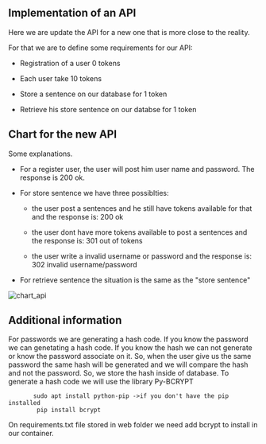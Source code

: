 ## Implementation of an API

Here we are update the API for a new one that is more close to the reality. 

For that we are to define some requirements for our API:

- Registration of a user 0 tokens

- Each user take 10 tokens

- Store a sentence on our database for 1 token

- Retrieve his store sentence on our databse for 1 token

## Chart for the new API

Some explanations.

- For a register user, the user will post him user name and password. The response is 200 ok.

- For store sentence we have three possiblties:

    - the user post a sentences and he still have tokens available for that and the response is: 200 ok
    
    - the user dont have more tokens available to post a sentences and the response is: 301 out of tokens
    
    - the user write a invalid username or password and the response is: 302 invalid username/password

- For retrieve sentence the situation is the same as the "store sentence"

![chart_api](https://user-images.githubusercontent.com/37953610/58331639-7c92bf00-7e31-11e9-8609-900961f28d64.JPG)

## Additional information
   For passwords we are generating a hash code.
   If you know the password we can genetating a hash code.
   If you know the hash we can not generate or know the password associate on it.
   So, when the user give us the same password the same hash will be generated and we will compare the hash and not the password.
   So, we store the hash inside of database.
   To generate a hash code we will use the library Py-BCRYPT
   
           sudo apt install python-pip ->if you don't have the pip installed 
            pip install bcrypt
  
   On requirements.txt file stored in web folder we need add bcrypt to install in our container.
